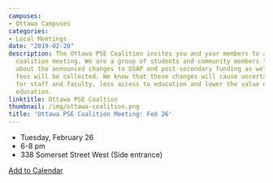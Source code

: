 ```yaml
---
campuses:
- Ottawa Campuses
categories:
- Local Meetings
date: "2019-02-20"
description: The Ottawa PSE Coalition invites you and your members to attend our upcoming
  coalition meeting. We are a group of students and community members that are concerned
  about the announced changes to OSAP and post-secondary funding as well as how student
  fees will be collected. We know that these changes will cause uncertain work conditions
  for staff and faculty, less access to education and lower the value of students’
  education.
linktitle: Ottawa PSE Coaltion
thumbnail: /img/ottawa-coalition.png
title: 'Ottawa PSE Coalition Meeting: Feb 26'
---
```


- Tuesday, February 26
- 6-8 pm
- 338 Somerset Street West (Side entrance)

<a href="/ics/ottawa-feb26.ics" class="btn" >Add to Calendar</a>
